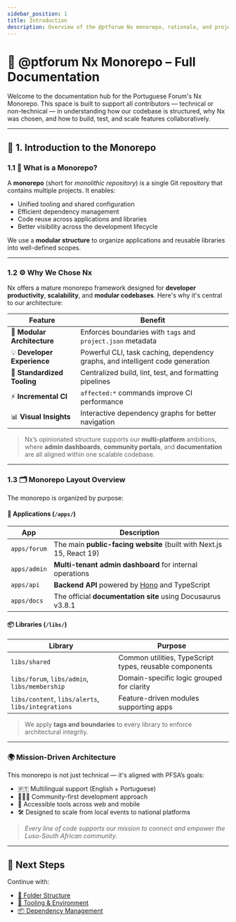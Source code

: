 ```yaml
---
sidebar_position: 1
title: Introduction
description: Overview of the @ptforum Nx monorepo, rationale, and project structure
---
```


# 🧱 @ptforum Nx Monorepo – Full Documentation

Welcome to the documentation hub for the Portuguese Forum's Nx Monorepo. This space is built to support all contributors — technical or non-technical — in understanding how our codebase is structured, why Nx was chosen, and how to build, test, and scale features collaboratively.

---

## 🚀 1. Introduction to the Monorepo

### 1.1 🧩 What is a Monorepo?

A **monorepo** (short for *monolithic repository*) is a single Git repository that contains multiple projects. It enables:

- Unified tooling and shared configuration
- Efficient dependency management
- Code reuse across applications and libraries
- Better visibility across the development lifecycle

We use a **modular structure** to organize applications and reusable libraries into well-defined scopes.

---

### 1.2 ⚙️ Why We Chose Nx

Nx offers a mature monorepo framework designed for **developer productivity**, **scalability**, and **modular codebases**. Here's why it's central to our architecture:

| Feature | Benefit |
|--------|---------|
| 🧱 **Modular Architecture** | Enforces boundaries with `tags` and `project.json` metadata |
| 💡 **Developer Experience** | Powerful CLI, task caching, dependency graphs, and intelligent code generation |
| 🔧 **Standardized Tooling** | Centralized build, lint, test, and formatting pipelines |
| ⚡ **Incremental CI** | `affected:*` commands improve CI performance |
| 📊 **Visual Insights** | Interactive dependency graphs for better navigation |

> Nx’s opinionated structure supports our **multi-platform** ambitions, where **admin dashboards**, **community portals**, and **documentation** are all aligned within one scalable codebase.

---

### 1.3 🗂 Monorepo Layout Overview

The monorepo is organized by purpose:

#### 🧾 Applications (`/apps/`)

| App | Description |
|-----|-------------|
| `apps/forum` | The main **public-facing website** (built with Next.js 15, React 19) |
| `apps/admin` | **Multi-tenant admin dashboard** for internal operations |
| `apps/api` | **Backend API** powered by [Hono](https://hono.dev/) and TypeScript |
| `apps/docs` | The official **documentation site** using Docusaurus v3.8.1 |

#### 📦 Libraries (`/libs/`)

| Library | Purpose |
|---------|---------|
| `libs/shared` | Common utilities, TypeScript types, reusable components |
| `libs/forum`, `libs/admin`, `libs/membership` | Domain-specific logic grouped for clarity |
| `libs/content`, `libs/alerts`, `libs/integrations` | Feature-driven modules supporting apps |

> We apply **tags and boundaries** to every library to enforce architectural integrity.

---

### 🌍 Mission-Driven Architecture

This monorepo is not just technical — it's aligned with PFSA’s goals:

- 🇵🇹 Multilingual support (English + Portuguese)
- 🧑‍🤝‍🧑 Community-first development approach
- 📱 Accessible tools across web and mobile
- 🛠 Designed to scale from local events to national platforms

> *Every line of code supports our mission to connect and empower the Luso-South African community.*

---

## 🔗 Next Steps

Continue with:

- [📁 Folder Structure](./2-folder-structure.md)
- [🧰 Tooling & Environment](./3-environment.md)
- [📦 Dependency Management](./5-dependency.md)
